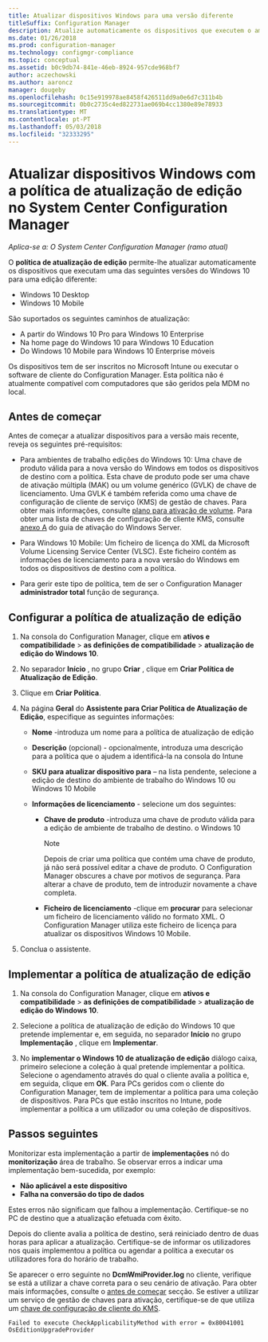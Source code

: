 ```yaml
---
title: Atualizar dispositivos Windows para uma versão diferente
titleSuffix: Configuration Manager
description: Atualize automaticamente os dispositivos que executem o ambiente de trabalho do Windows 10 ou Windows 10 Mobile para uma edição diferente com o Configuration Manager.
ms.date: 01/26/2018
ms.prod: configuration-manager
ms.technology: configmgr-compliance
ms.topic: conceptual
ms.assetid: b0c9db74-841e-46eb-8924-957cde968bf7
author: aczechowski
ms.author: aaroncz
manager: dougeby
ms.openlocfilehash: 0c15e919978ae8458f426511dd9a0e6d7c311b4b
ms.sourcegitcommit: 0b0c2735c4ed822731ae069b4cc1380e89e78933
ms.translationtype: MT
ms.contentlocale: pt-PT
ms.lasthandoff: 05/03/2018
ms.locfileid: "32333295"
---
```

# <a name="upgrade-windows-devices-with-the-edition-upgrade-policy-in-system-center-configuration-manager"></a>Atualizar dispositivos Windows com a política de atualização de edição no System Center Configuration Manager

*Aplica-se a: O System Center Configuration Manager (ramo atual)*


O **política de atualização de edição** permite-lhe atualizar automaticamente os dispositivos que executam uma das seguintes versões do Windows 10 para uma edição diferente:

- Windows 10 Desktop
- Windows 10 Mobile

São suportados os seguintes caminhos de atualização:

- A partir do Windows 10 Pro para Windows 10 Enterprise
- Na home page do Windows 10 para Windows 10 Education
- Do Windows 10 Mobile para Windows 10 Enterprise móveis

Os dispositivos tem de ser inscritos no Microsoft Intune ou executar o software de cliente do Configuration Manager. Esta política não é atualmente compatível com computadores que são geridos pela MDM no local.

## <a name="before-you-start"></a>Antes de começar  
 Antes de começar a atualizar dispositivos para a versão mais recente, reveja os seguintes pré-requisitos:  

-   Para ambientes de trabalho edições do Windows 10: Uma chave de produto válida para a nova versão do Windows em todos os dispositivos de destino com a política. Esta chave de produto pode ser uma chave de ativação múltipla (MAK) ou um volume genérico (GVLK) de chave de licenciamento. Uma GVLK é também referida como uma chave de configuração de cliente de serviço (KMS) de gestão de chaves. Para obter mais informações, consulte [plano para ativação de volume](https://docs.microsoft.com/windows/deployment/volume-activation/plan-for-volume-activation-client). Para obter uma lista de chaves de configuração de cliente KMS, consulte [anexo A](https://docs.microsoft.com/windows-server/get-started/kmsclientkeys) do guia de ativação do Windows Server. <!--496871-->  

-   Para Windows 10 Mobile: Um ficheiro de licença do XML da Microsoft Volume Licensing Service Center (VLSC). Este ficheiro contém as informações de licenciamento para a nova versão do Windows em todos os dispositivos de destino com a política.

- Para gerir este tipo de política, tem de ser o Configuration Manager **administrador total** função de segurança.

## <a name="configure-the-edition-upgrade-policy"></a>Configurar a política de atualização de edição  

1.  Na consola do Configuration Manager, clique em **ativos e compatibilidade** > **as definições de compatibilidade** > **atualização de edição do Windows 10**.  

3.  No separador **Início** , no grupo **Criar** , clique em **Criar Política de Atualização de Edição**.  

4.  Clique em **Criar Política**.  

5.  Na página **Geral** do **Assistente para Criar Política de Atualização de Edição**, especifique as seguintes informações:  

    -   **Nome** -introduza um nome para a política de atualização de edição  

    -   **Descrição** (opcional) - opcionalmente, introduza uma descrição para a política que o ajudem a identificá-la na consola do Intune  

    -   **SKU para atualizar dispositivo para** – na lista pendente, selecione a edição de destino do ambiente de trabalho do Windows 10 ou Windows 10 Mobile  

    -   **Informações de licenciamento** - selecione um dos seguintes:  

        -   **Chave de produto** -introduza uma chave de produto válida para a edição de ambiente de trabalho de destino. o Windows 10  

            > [!NOTE]  
            >  Depois de criar uma política que contém uma chave de produto, já não será possível editar a chave de produto. O Configuration Manager obscures a chave por motivos de segurança. Para alterar a chave de produto, tem de introduzir novamente a chave completa.  

        -   **Ficheiro de licenciamento** -clique em **procurar** para selecionar um ficheiro de licenciamento válido no formato XML. O Configuration Manager utiliza este ficheiro de licença para atualizar os dispositivos Windows 10 Mobile.  

6.  Conclua o assistente.  


## <a name="deploy-the-edition-upgrade-policy"></a>Implementar a política de atualização de edição  

1.  Na consola do Configuration Manager, clique em **ativos e compatibilidade** > **as definições de compatibilidade** > **atualização de edição do Windows 10**.  

3.  Selecione a política de atualização de edição do Windows 10 que pretende implementar e, em seguida, no separador **Início** no grupo **Implementação** , clique em **Implementar**.  

4.  No **implementar o Windows 10 de atualização de edição** diálogo caixa, primeiro selecione a coleção à qual pretende implementar a política. Selecione o agendamento através do qual o cliente avalia a política e, em seguida, clique em **OK**. Para PCs geridos com o cliente do Configuration Manager, tem de implementar a política para uma coleção de dispositivos. Para PCs que estão inscritos no Intune, pode implementar a política a um utilizador ou uma coleção de dispositivos. 



## <a name="next-steps"></a>Passos seguintes

Monitorizar esta implementação a partir de **implementações** nó do **monitorização** área de trabalho. Se observar erros a indicar uma implementação bem-sucedida, por exemplo:
- **Não aplicável a este dispositivo**
- **Falha na conversão do tipo de dados**

Estes erros não significam que falhou a implementação. Certifique-se no PC de destino que a atualização efetuada com êxito.

Depois do cliente avalia a política de destino, será reiniciado dentro de duas horas para aplicar a atualização. Certifique-se de informar os utilizadores nos quais implementou a política ou agendar a política a executar os utilizadores fora do horário de trabalho.

Se aparecer o erro seguinte no **DcmWmiProvider.log** no cliente, verifique se está a utilizar a chave correta para o seu cenário de ativação. Para obter mais informações, consulte o [antes de começar](#before-you-start) secção. Se estiver a utilizar um serviço de gestão de chaves para ativação, certifique-se de que utiliza um [chave de configuração de cliente do KMS](https://docs.microsoft.com/windows-server/get-started/kmsclientkeys).  <!-- 496871 -->   

`Failed to execute CheckApplicabilityMethod with error = 0x80041001 OsEditionUpgradeProvider`
